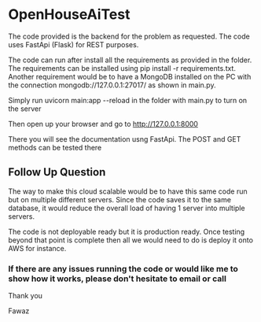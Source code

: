 # OpenHouseAiTest

The code provided is the backend for the problem as requested.
The code uses FastApi (Flask) for REST purposes.

The code can run after install all the requirements as provided in the folder.
The requirements can be installed using pip install -r requirements.txt.
Another requirement would be to have a MongoDB installed on the PC with the connection mongodb://127.0.0.1:27017/ as shown in main.py.

Simply run uvicorn main:app --reload in the folder with main.py to turn on the server

Then open up your browser and go to http://127.0.0.1:8000

There you will see the documentation usng FastApi. The POST and GET methods can be tested there

## Follow Up Question
The way to make this cloud scalable would be to have this same code run but on multiple different servers. Since
the code saves it to the same database, it would reduce the overall load of having 1 server into multiple servers.

The code is not deployable ready but it is production ready. Once testing beyond that point is complete then all
we would need to do is deploy it onto AWS for instance.

### If there are any issues running the code or would like me to show how it works, please don't hesitate to email or call

Thank you

Fawaz
